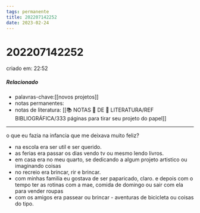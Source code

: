 ```yaml
---
tags: permanente
title: 202207142252
date: 2023-02-24
---
```


# 202207142252

criado em: 22:52

##### Relacionado

- palavras-chave:[[novos projetos]]
- notas permanentes:
- notas de literatura: [[📚 NOTAS 📖 DE 📘 LITERATURA/REF BIBLIOGRÁFICA/333 páginas para tirar seu projeto do papel]]

---

o que eu fazia na infancia que me deixava muito feliz?

- na escola era ser util e ser querido.
- as ferias era passar os dias vendo tv ou mesmo lendo livros.
- em casa era no meu quarto, se dedicando a algum projeto artistico ou imaginando coisas
- no recreio era brincar, rir e brincar.
- com minhas familia eu gostava de ser paparicado, claro. e depois com o tempo ter as rotinas com a mae, comida de domingo ou sair com ela para vender roupas
- com os amigos era passear ou brincar - aventuras de bicicleta ou coisas do tipo. 
